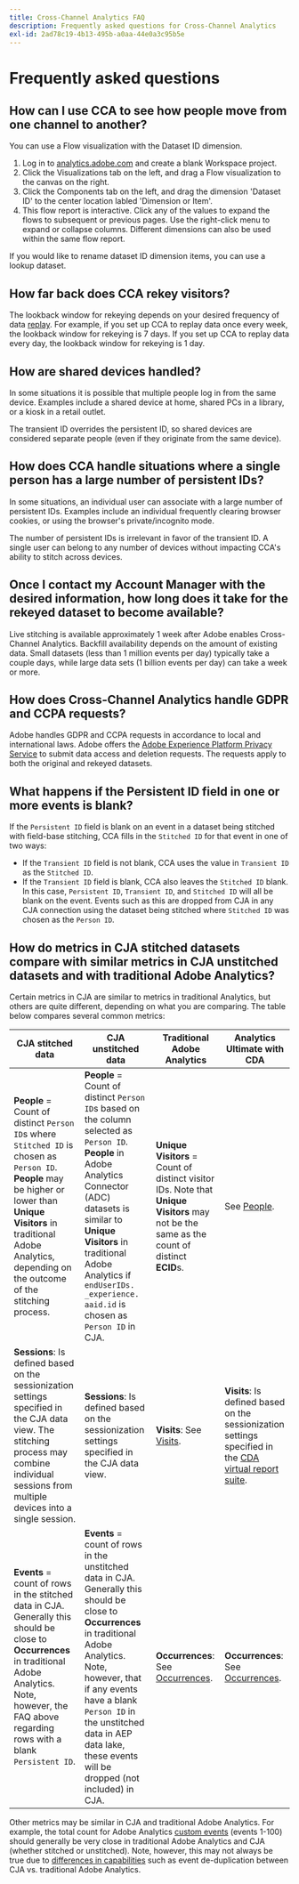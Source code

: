 ```yaml
---
title: Cross-Channel Analytics FAQ
description: Frequently asked questions for Cross-Channel Analytics
exl-id: 2ad78c19-4b13-495b-a0aa-44e0a3c95b5e
---
```

# Frequently asked questions

## How can I use CCA to see how people move from one channel to another?

You can use a Flow visualization with the Dataset ID dimension.

1. Log in to [analytics.adobe.com](https://analytics.adobe.com) and create a blank Workspace project.
2. Click the Visualizations tab on the left, and drag a Flow visualization to the canvas on the right.
3. Click the Components tab on the left, and drag the dimension 'Dataset ID' to the center location labled 'Dimension or Item'.
4. This flow report is interactive. Click any of the values to expand the flows to subsequent or previous pages. Use the right-click menu to expand or collapse columns. Different dimensions can also be used within the same flow report.

If you would like to rename dataset ID dimension items, you can use a lookup dataset.

## How far back does CCA rekey visitors?

The lookback window for rekeying depends on your desired frequency of data [replay](replay.md). For example, if you set up CCA to replay data once every week, the lookback window for rekeying is 7 days. If you set up CCA to replay data every day, the lookback window for rekeying is 1 day.

## How are shared devices handled?

In some situations it is possible that multiple people log in from the same device. Examples include a shared device at home, shared PCs in a library, or a kiosk in a retail outlet.

The transient ID overrides the persistent ID, so shared devices are considered separate people (even if they originate from the same device).

## How does CCA handle situations where a single person has a large number of persistent IDs?

In some situations, an individual user can associate with a large number of persistent IDs. Examples include an individual frequently clearing browser cookies, or using the browser's private/incognito mode.

The number of persistent IDs is irrelevant in favor of the transient ID. A single user can belong to any number of devices without impacting CCA's ability to stitch across devices.

## Once I contact my Account Manager with the desired information, how long does it take for the rekeyed dataset to become available?

Live stitching is available approximately 1 week after Adobe enables Cross-Channel Analytics. Backfill availability depends on the amount of existing data. Small datasets (less than 1 million events per day) typically take a couple days, while large data sets (1 billion events per day) can take a week or more.

## How does Cross-Channel Analytics handle GDPR and CCPA requests?

Adobe handles GDPR and CCPA requests in accordance to local and international laws. Adobe offers the [Adobe Experience Platform Privacy Service](https://experienceleague.adobe.com/docs/experience-platform/privacy/home.html) to submit data access and deletion requests. The requests apply to both the original and rekeyed datasets.

## What happens if the Persistent ID field in one or more events is blank?

If the `Persistent ID` field is blank on an event in a dataset being stitched with field-base stitching, CCA fills in the `Stitched ID` for that event in one of two ways: 
* If the `Transient ID` field is not blank, CCA uses the value in `Transient ID` as the `Stitched ID`.
* If the `Transient ID` field is blank, CCA also leaves the `Stitched ID` blank. In this case, `Persistent ID`, `Transient ID`, and `Stitched ID` will all be blank on the event. Events such as this are dropped from CJA in any CJA connection using the dataset being stitched where `Stitched ID` was chosen as the `Person ID`. 

## How do metrics in CJA stitched datasets compare with similar metrics in CJA unstitched datasets and with traditional Adobe Analytics?

Certain metrics in CJA are similar to metrics in traditional Analytics, but others are quite different, depending on what you are comparing. The table below compares several common metrics:

| **CJA stitched data** | **CJA unstitched data** | **Traditional Adobe Analytics** | **Analytics Ultimate with CDA** |
| ----- | ----- | ----- | ----- |
| **People** = Count of distinct `Person ID`s where `Stitched ID` is chosen as `Person ID`. **People** may be higher or lower than **Unique Visitors** in traditional Adobe Analytics, depending on the outcome of the stitching process. | **People** = Count of distinct `Person ID`s based on the column selected as `Person ID`. **People** in Adobe Analytics Connector (ADC) datasets is similar to **Unique Visitors** in traditional Adobe Analytics if `endUserIDs. _experience. aaid.id` is chosen as `Person ID` in CJA. | **Unique Visitors** = Count of distinct visitor IDs. Note that **Unique Visitors** may not be the same as the count of distinct **ECID**s.| See [People](https://experienceleague.adobe.com/docs/analytics/components/metrics/people.html?lang=en).  |
| **Sessions**: Is defined based on the sessionization settings specified in the CJA data view. The stitching process may combine individual sessions from multiple devices into a single session. | **Sessions**: Is defined based on the sessionization settings specified in the CJA data view.  | **Visits**: See [Visits](https://experienceleague.adobe.com/docs/analytics/components/metrics/visits.html?lang=en). | **Visits**: Is defined based on the sessionization settings specified in the [CDA virtual report suite](https://experienceleague.adobe.com/docs/analytics/components/cda/setup.html?lang=en). |
| **Events** = count of rows in the stitched data in CJA. Generally this should be close to **Occurrences** in traditional Adobe Analytics. Note, however, the FAQ above regarding rows with a blank `Persistent ID`.| **Events** = count of rows in the unstitched data in CJA. Generally this should be close to **Occurrences** in traditional Adobe Analytics. Note, however, that if any events have a blank `Person ID` in the unstitched data in AEP data lake, these events will be dropped (not included) in CJA. | **Occurrences**: See [Occurrences](https://experienceleague.adobe.com/docs/analytics/components/metrics/occurrences.html?lang=en). | **Occurrences**: See [Occurrences](https://experienceleague.adobe.com/docs/analytics/components/metrics/occurrences.html?lang=en). |

Other metrics may be similar in CJA and traditional Adobe Analytics. For example, the total count for Adobe Analytics [custom events](https://experienceleague.adobe.com/docs/analytics/components/metrics/custom-events.html?lang=en) (events 1-100) should generally be very close in traditional Adobe Analytics and CJA (whether stitched or unstitched). Note, however, this may not always be true due to [differences in capabilities](https://experienceleague.adobe.com/docs/analytics-platform/using/cja-overview/cja-aa.html?lang=en)  such as event de-duplication between CJA vs. traditional Adobe Analytics.
